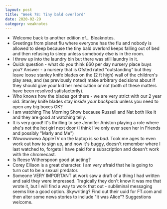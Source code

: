 ```yaml
---
layout: post
title: "Week 78: Tiny bald overlord"
date: 2020-02-29
category: weaknotes
---
```

* Welcome back to another edition of... Bleaknotes.
* Greetings from planet flu where everyone has the flu and nobody is allowed to sleep because the tiny bald overlord keeps falling out of bed and then refusing to sleep unless somebody else is in the room.
* I threw up into the laundry bin but there was still laundry in it.
* Quick question - what do you think £60 per day nursery place buys you? Answer - a nursery that is Ofsted rated "outstanding" but they leave loose stanley knife blades on the (2 ft high) wall of the children's play area, and (as previously noted) make arbitrary decisions about if they should give your kid her medication or not (both of these matters have been resolved satisfactorily).
* Who knows how the blades got there - we are very strict with our 2 year old. Stanley knife blades stay *inside your backpack* unless you need to open any big boxes OK?
* I am watching The Morning Show because Russell and Nat both like it and they are good at watching telly.
* It is very good! It's thrilling to see Jennifer Aniston playing a role where she's not the hot girl next door (I think I've only ever seen her in Friends and possibly "Marly and Me")
* Wowowowwo AppleTV on the laptop is _so bad_. Took me ages to even work out how to sign up, and now it's buggy, doesn't remember where I last watched to, forgets I have paid for a subscription and doesn't work with the chromecast.
* Is Reese Witherspoon good at acting?
* Corey Ellison is a great character. I am very afraid that he is going to turn out to be a sexual predator.
* Someone VERY IMPORTANT at work saw a draft of a thing I had written and said they were impressed. Tragically they don't know it was me that wrote it, but I will find a way to work that out - subliminal messaging seems like a good option. Skywriting? Find out their uuid for FT.com and then alter some news stories to include "it was Alice"? Suggestions welcome.

